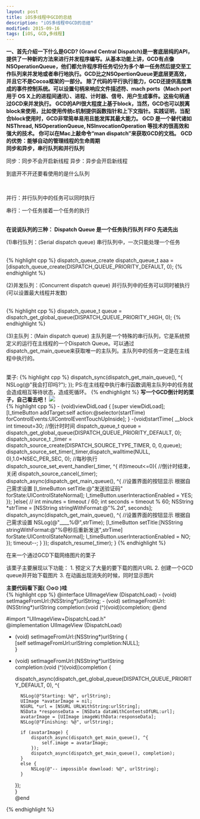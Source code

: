 ```yaml
---
layout: post
title: iOS多线程中GCD的总结
description: "iOS多线程中GCD的总结"
modified: 2015-09-16
tags: [iOS, GCD,多线程]
---
```

<b> 一、首先介绍一下什么是GCD?
 (Grand Central Dispatch)是一套底层纯的API，提供了一种新的方法来进行并发程序编写。从基本功能上讲，GCD有点像NSOperationQueue，他们都允许程序将任务切分为多个单一任务然后提交至工作队列来并发地或者串行地执行。GCD比之NSOpertionQueue更底层更高效，并且它不是Cocoa框架的一部分。
 除了代码的平行执行能力，GCD还提供高度集成的事件控制系统。可以设置句柄来响应文件描述符、mach ports（Mach port 用于 OS X上的进程间通讯）、进程、计时器、信号、用户生成事件。这些句柄通过GCD来并发执行。
 GCD的API很大程度上基于block，当然，GCD也可以脱离block来使用，比如使用传统c机制提供函数指针和上下文指针。实践证明，当配合block使用时，GCD非常简单易用且能发挥其最大能力。
 GCD 是一个替代诸如 NSThread, NSOperationQueue, NSInvocationOperation 等技术的很高效和强大的技术。
 你可以在Mac上敲命令“man dispatch”来获取GCD的文档。</b>
 <b>GCD的优势：能够自动的管理线程的生命周期</b>
 <br>
 <b>同步和异步，串行队列和并行队列</b>
 <br>
 <p> 同步：同步不会开启新线程    异步：异步会开启新线程</p>
 <p>到底开不开还要看使用的是什么队列</p>
 <br>
 <p>并行：并行队列中的任务可以同时执行</p>
 <p>串行：一个任务接着一个任务的执行</p>
 <br>
 <b>
 在说说队列的三种：  Dispatch Queue 是一个任务执行队列 FIFO 先进先出
 </b>
<p> (1)串行队列：(Serial dispatch queue)
 串行队列中，一次只能处理一个任务
</p>
<br>
{% highlight cpp %}
 dispatch_queue_create
 dispatch_queue_t aaa = [dispatch_queue_create(DISPATCH_QUEUE_PRIORITY_DEFAULT, 0);
{% endhighlight %}
<br>
<p>
	(2)并发队列：(Concurrent dispatch queue)
 并行队列中的任务可以同时被执行(可以设置最大线程并发数)
</p>
<br>
{% highlight cpp %}
dispatch_queue_t queue = dispatch_get_global_queue(DISPATCH_QUEUE_PRIORITY_HIGH, 0);
{% endhighlight %}
<p>
	 (3)主队列：(Main dispatch queue)
 主队列是一个特殊的串行队列，它是系统预定义的运行在主线程的一个Dispatch Queue。可以通过dispatch_get_main_queue来获取唯一的主队列。主队列中的任务一定是在主线程中执行的。
</p>
<br>
 栗子:
{% highlight cpp %}
dispatch_sync(dispatch_get_main_queue(), ^{
 NSLog(@"我会打印吗?");
 });
PS:在主线程中执行串行函数调用主队列中的任务就会造成相互等待状态，造成死循环。
{% endhighlight %}

<b>
	写一个GCD倒计时的栗子，自己看去吧！
</b>
<img src="http://ceaxc.img45.wal8.com/img45/527880_20150916144240/144238581901.png">
<br>
{% highlight cpp %}
- (void)viewDidLoad
{
    [super viewDidLoad];
    [l_timeButton addTarget:self action:@selector(startTime) forControlEvents:UIControlEventTouchUpInside];
}
-(void)startTime{
    __block int timeout=30; //倒计时时间
    dispatch_queue_t queue = dispatch_get_global_queue(DISPATCH_QUEUE_PRIORITY_DEFAULT, 0);
    dispatch_source_t _timer = dispatch_source_create(DISPATCH_SOURCE_TYPE_TIMER, 0, 0,queue);
    dispatch_source_set_timer(_timer,dispatch_walltime(NULL, 0),1.0*NSEC_PER_SEC, 0); //每秒执行
    dispatch_source_set_event_handler(_timer, ^{
        if(timeout<=0){ //倒计时结束，关闭
            dispatch_source_cancel(_timer);
            dispatch_async(dispatch_get_main_queue(), ^{
                //设置界面的按钮显示 根据自己需求设置
                [l_timeButton setTitle:@"发送验证码" forState:UIControlStateNormal];
                l_timeButton.userInteractionEnabled = YES;
            });
        }else{
            //            int minutes = timeout / 60;
            int seconds = timeout % 60;
            NSString *strTime = [NSString stringWithFormat:@"%.2d", seconds];
            dispatch_async(dispatch_get_main_queue(), ^{
                //设置界面的按钮显示 根据自己需求设置
                NSLog(@"____%@",strTime);
                [l_timeButton setTitle:[NSString stringWithFormat:@"%@秒后重新发送",strTime] forState:UIControlStateNormal];
                l_timeButton.userInteractionEnabled = NO;
            }); 
            timeout--;
        }
    });
    dispatch_resume(_timer);
}
{% endhighlight %}

<p>在来一个通过GCD下载网络图片的栗子</p>
<p>该栗子主要展现以下功能：
1. 预定义了大量的要下载的图片URL
2. 创建一个GCD queue并开始下载图片
3. 在动画出现消失的时候，同时显示图片
</p>
<b>主要代码看下面( ⊙o⊙ )哇</b>
<br>
{% highlight cpp %}
@interface UIImageView (DispatchLoad)  
- (void) setImageFromUrl:(NSString*)urlString;  
- (void) setImageFromUrl:(NSString*)urlString   
              completion:(void (^)(void))completion;  
@end 


#import "UIImageView+DispatchLoad.h"  
@implementation UIImageView (DispatchLoad)  
- (void) setImageFromUrl:(NSString*)urlString {  
    [self setImageFromUrl:urlString completion:NULL];  
}  
- (void) setImageFromUrl:(NSString*)urlString   
              completion:(void (^)(void))completion {  
      
    dispatch_async(dispatch_get_global_queue(DISPATCH_QUEUE_PRIORITY_DEFAULT, 0), ^{  
          
        NSLog(@"Starting: %@", urlString);  
        UIImage *avatarImage = nil;   
        NSURL *url = [NSURL URLWithString:urlString];  
        NSData *responseData = [NSData dataWithContentsOfURL:url];  
        avatarImage = [UIImage imageWithData:responseData];  
        NSLog(@"Finishing: %@", urlString);  
          
        if (avatarImage) {  
            dispatch_async(dispatch_get_main_queue(), ^{  
                self.image = avatarImage;  
            });  
            dispatch_async(dispatch_get_main_queue(), completion);  
        }  
        else {  
            NSLog(@"-- impossible download: %@", urlString);  
        }  
    });     
}  
@end  

{% endhighlight %}




